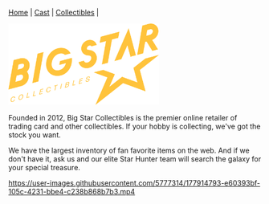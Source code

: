 [Home](README.md) | [Cast](Cast.md) | [Collectibles](Collectibles.md) | 

<img src="images/logo_bigstar.svg" style="width:300px"/>



Founded in 2012, Big Star Collectibles is the premier online retailer of trading card and other collectibles. If your hobby is collecting, we've got the stock you want.

We have the largest inventory of fan favorite items on the web. And if we don't have it, ask us and our elite Star Hunter team will search the galaxy for your special treasure.



https://user-images.githubusercontent.com/5777314/177914793-e60393bf-105c-4231-bbe4-c238b868b7b3.mp4

